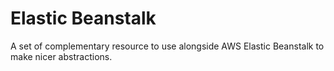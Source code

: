 # Elastic Beanstalk
A set of complementary resource to use alongside AWS Elastic Beanstalk to make nicer abstractions.